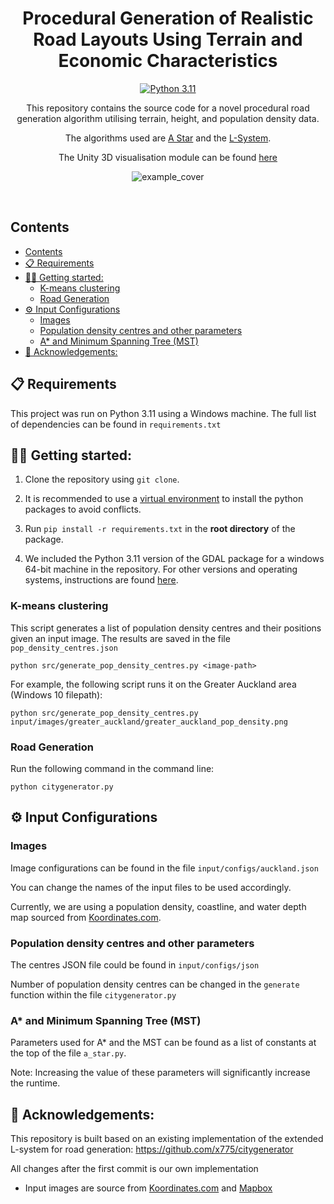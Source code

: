 <h1 align="center">Procedural Generation of Realistic Road Layouts Using Terrain and Economic Characteristics</h1>

<div align="center">

[![Python 3.11](https://img.shields.io/badge/python-3.11-blue.svg)](https://www.python.org/downloads/release/python-311/)
</div>

<div align="center">
This repository contains the source code for a novel procedural road generation algorithm utilising terrain, height, and population density data.

<br/>

The algorithms used are [A Star](https://en.wikipedia.org/wiki/A*_search_algorithm) and the [L-System](https://en.wikipedia.org/wiki/L-system#:~:text=An%20L%2Dsystem%20consists%20of,generated%20strings%20into%20geometric%20structures.).

The Unity 3D visualisation module can be found [here](https://github.com/UoA-CS715-Group12/Unity-Visualisation)

![example_cover](https://github.com/UoA-CS715-Group12/Python-Lsystem/assets/61865484/9f3d9e8a-befb-4b11-b744-9c3b952598ec)

<br/>

</div>

## Contents

- [Contents](#contents)
- [📋 Requirements](#-requirements)
- [👩‍🏫 Getting started:](#-getting-started)
  - [K-means clustering](#k-means-clustering)
  - [Road Generation](#road-generation)
- [⚙️ Input Configurations](#️-input-configurations)
  - [Images](#images)
  - [Population density centres and other parameters](#population-density-centres-and-other-parameters)
  - [A\* and Minimum Spanning Tree (MST)](#a-and-minimum-spanning-tree-mst)
- [📖 Acknowledgements:](#-acknowledgements)

## 📋 Requirements
This project was run on Python 3.11 using a Windows machine. The full list of dependencies can be found in `requirements.txt`

## 👩‍🏫 Getting started:
1. Clone the repository using `git clone`.

2. It is recommended to use a [virtual environment](https://docs.python.org/3/library/venv.html) to install the python packages to avoid conflicts.

2. Run `pip install -r requirements.txt` in the **root directory** of the package.

3. We included the Python 3.11 version of the GDAL package for a windows 64-bit machine in the repository. For other versions and operating systems, instructions are found [here](https://github.com/cgohlke/geospatial-wheels/).

### K-means clustering

This script generates a list of population density centres and their positions given an input image. The results are
saved in the file `pop_density_centres.json`

```
python src/generate_pop_density_centres.py <image-path>
```

For example, the following script runs it on the Greater Auckland area (Windows 10 filepath):

```
python src/generate_pop_density_centres.py input/images/greater_auckland/greater_auckland_pop_density.png
```

### Road Generation

Run the following command in the command line:
```
python citygenerator.py
```

## ⚙️ Input Configurations

### Images
Image configurations can be found in the file `input/configs/auckland.json`

You can change the names of the input files to be used accordingly.

Currently, we are using a population density, coastline, and water depth map sourced from [Koordinates.com](https://koordinates.com/).

### Population density centres and other parameters
The centres JSON file could be found in `input/configs/json`

Number of population density centres can be changed in the `generate` function within the file `citygenerator.py`


### A* and Minimum Spanning Tree (MST)
Parameters used for A* and the MST can be found as a list of constants at the top of the file `a_star.py`.

Note: Increasing the value of these parameters will significantly increase the runtime.

## 📖 Acknowledgements:
This repository is built based on an existing implementation of the extended L-system for road generation:
https://github.com/x775/citygenerator

All changes after the first commit is our own implementation

- Input images are source from [Koordinates.com](https://koordinates.com/) and [Mapbox](https://www.mapbox.com/)
